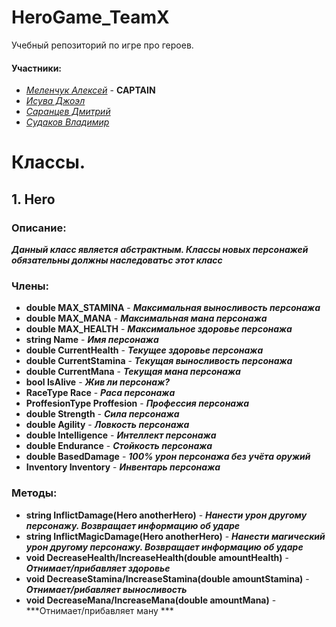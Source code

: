 # HeroGame_TeamX
Учебный репозиторий по игре про героев.

#### Участники:
+ [*Меленчук Алексей*](https://github.com/XMelexus) - **CAPTAIN**
+ [*Исува Джоэл*](https://github.com/JoeFreedom)
+ [*Саранцев Дмитрий*](https://github.com/Sar-dim)
+ [*Судаков Владимир*](https://github.com/Vladimir233)

# Классы.

## **1. Hero**

### Описание:
***Данный класс является абстрактным. Классы новых персонажей***
***обязательны должны наследоватьс этот класс***

### Члены:
+ **double MAX_STAMINA** - ***Максимальная выносливость персонажа***
+ **double MAX_MANA** - ***Максимальная мана персонажа***
+ **double MAX_HEALTH** - ***Максимальное здоровье персонажа***
+ **string Name** - ***Имя персонажа***
+ **double CurrentHealth** - ***Текущее здоровье персонажа***
+ **double CurrentStamina** - ***Текущая выносливость персонажа***
+ **double CurrentMana** - ***Текущая мана персонажа***
+ **bool IsAlive** - ***Жив ли персонаж?***
+ **RaceType Race** - ***Раса персонажа***
+ **ProffesionType Proffesion** - ***Профессия персонажа***
+ **double Strength** - ***Сила персонажа***
+ **double Agility** - ***Ловкость персонажа***
+ **double Intelligence** - ***Интеллект персонажа***
+ **double Endurance** - ***Стойкость персонажа***
+ **double BasedDamage** - ***100% урон персонажа без учёта оружий***
+ **Inventory Inventory** - ***Инвентарь персонажа***

### Методы:
+ **string InflictDamage(Hero anotherHero)** - ***Нанести урон другому персонажу. Возвращает информацию об ударе***
+ **string InflictMagicDamage(Hero anotherHero)** - ***Нанести магический урон другому персонажу. Возвращает информацию об ударе*** 
+ **void DecreaseHealth/IncreaseHealth(double amountHealth)** - ***Отнимает/прибавляет здоровье***
+ **void DecreaseStamina/IncreaseStamina(double amountStamina)** - ***Отнимает/рибавляет выносливость***
+ **void DecreaseMana/IncreaseMana(double amountMana)** - ***Отнимает/прибавляет ману ***
